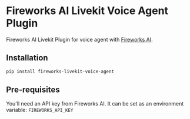 # Fireworks AI Livekit Voice Agent Plugin

Fireworks AI Livekit Plugin for voice agent with [Fireworks AI](https://fireworks.ai/).

## Installation

```bash
pip install fireworks-livekit-voice-agent
```

## Pre-requisites

You'll need an API key from Fireworks AI. It can be set as an environment variable: `FIREWORKS_API_KEY`
